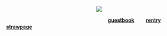 
<p align="center">
<img src="https://github.com/vampaku/vampaku/assets/139192960/e2ca205c-6430-4849-be69-ffd9345cedeb"/>
</p>

‎ ‎ ‎ ‎ ‎ ‎ ‎ ‎ ‎ ‎ ‎ ‎ ‎ ‎ ‎ ‎ ‎ ‎ ‎ ‎ ‎ ‎ ‎ ‎ ‎ ‎ ‎ ‎ ‎ ‎ ‎ ‎ ‎ ‎ ‎ ‎ ‎ ‎ ‎ ‎ ‎ ‎ ‎ ‎ ‎ ‎ ‎ ‎ ‎ ‎ ‎ ‎ ‎ ‎ ‎ ‎ ‎ ‎ ‎ ‎ ‎ ‎‎ ‎ ‎ ‎ ‎ ‎ ‎  ‎ ‎ ‎‎ ‎ ‎ ‎ ‎‎ ‎ ‎ ‎  ‎ ‎ ‎ ‎[𝐠𝐮𝐞𝐬𝐭𝐛𝐨𝐨𝐤]() ‎  ‎ ‎ ‎‎ ‎ ‎ ‎ ‎‎[𝐫𝐞𝐧𝐭𝐫𝐲]() ‎  ‎ ‎ ‎‎ ‎ ‎ ‎ ‎‎[𝐬𝐭𝐫𝐚𝐰𝐩𝐚𝐠𝐞]()
